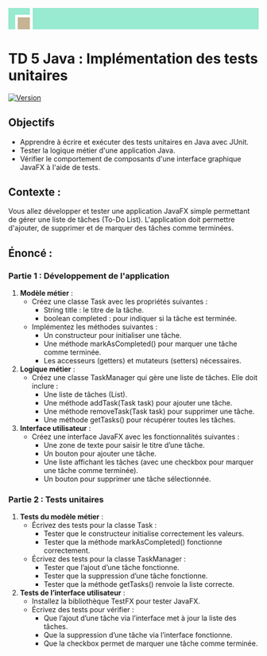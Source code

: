 
![separe](https://github.com/studoo-app/.github/blob/main/profile/studoo-banner-logo.png)
# TD 5 Java : Implémentation des tests unitaires
[![Version](https://img.shields.io/badge/Version-2025-blue)]()

## Objectifs

- Apprendre à écrire et exécuter des tests unitaires en Java avec JUnit.
- Tester la logique métier d'une application Java.
- Vérifier le comportement de composants d'une interface graphique JavaFX à l'aide de tests.

## Contexte :

Vous allez développer et tester une application JavaFX simple permettant de gérer une liste de tâches (To-Do List).
L'application doit permettre d'ajouter, de supprimer et de marquer des tâches comme terminées.

## Énoncé :
### Partie 1 : Développement de l'application

1. **Modèle métier** :
   - Créez une classe Task avec les propriétés suivantes :
     - String title : le titre de la tâche.
     - boolean completed : pour indiquer si la tâche est terminée.
   - Implémentez les méthodes suivantes :
     - Un constructeur pour initialiser une tâche.
     - Une méthode markAsCompleted() pour marquer une tâche comme terminée.
     - Les accesseurs (getters) et mutateurs (setters) nécessaires.
2. **Logique métier** :
   - Créez une classe TaskManager qui gère une liste de tâches. Elle doit inclure :
     - Une liste de tâches (List<Task>).
     - Une méthode addTask(Task task) pour ajouter une tâche.
     - Une méthode removeTask(Task task) pour supprimer une tâche.
     - Une méthode getTasks() pour récupérer toutes les tâches.
3. **Interface utilisateur** :
   - Créez une interface JavaFX avec les fonctionnalités suivantes :
     - Une zone de texte pour saisir le titre d’une tâche.
     - Un bouton pour ajouter une tâche.
     - Une liste affichant les tâches (avec une checkbox pour marquer une tâche comme terminée).
     - Un bouton pour supprimer une tâche sélectionnée.

### Partie 2 : Tests unitaires
1. **Tests du modèle métier** :
   - Écrivez des tests pour la classe Task :
     - Tester que le constructeur initialise correctement les valeurs.
     - Tester que la méthode markAsCompleted() fonctionne correctement.
   - Écrivez des tests pour la classe TaskManager :
     - Tester que l’ajout d’une tâche fonctionne.
     - Tester que la suppression d’une tâche fonctionne.
     - Tester que la méthode getTasks() renvoie la liste correcte.
2. **Tests de l’interface utilisateur** :
   - Installez la bibliothèque TestFX pour tester JavaFX.
   - Écrivez des tests pour vérifier :
     - Que l’ajout d’une tâche via l’interface met à jour la liste des tâches.
     - Que la suppression d’une tâche via l’interface fonctionne.
     - Que la checkbox permet de marquer une tâche comme terminée.
